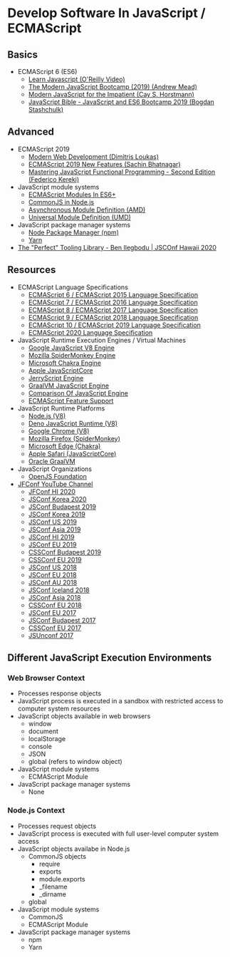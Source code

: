 # Develop Software In JavaScript / ECMAScript

## Basics

* ECMAScript 6 (ES6)
  * [Learn Javascript (O'Reilly Video)](https://learning.oreilly.com/videos/learn-javascript/9780136752899)
  * [The Modern JavaScript Bootcamp (2019) (Andrew Mead)](https://learning.oreilly.com/videos/the-modern-javascript/9781838983734/)
  * [Modern JavaScript for the Impatient (Cay S. Horstmann)](https://learning.oreilly.com/videos/modern-javascript-for/9780135812778)
  * [JavaScript Bible - JavaScript and ES6 Bootcamp 2019 (Bogdan Stashchulk)](https://learning.oreilly.com/videos/javascript-bible/9781839211782)

## Advanced

* ECMAScript 2019
  * [Modern Web Development (Dimitris Loukas)](https://learning.oreilly.com/videos/javascript-essentials-for/9781838982676)
  * [ECMAScript 2019 New Features (Sachin Bhatnagar)](https://learning.oreilly.com/videos/ecmascript-2019-new/9781838641825)
  * [Mastering JavaScript Functional Programming - Second Edition (Federico Kereki)](https://learning.oreilly.com/library/view/mastering-javascript-functional/9781839213069/)
* JavaScript module systems
  * [ECMAScript Modules In ES6+](https://www.ecma-international.org/ecma-262/#sec-modules)
  * [CommonJS in Node.js](https://requirejs.org/docs/commonjs.html)
  * [Asynchronous Module Definition (AMD)](https://github.com/amdjs/amdjs-api/blob/master/AMD.md)
  * [Universal Module Definition (UMD)](https://github.com/umdjs/umd)
* JavaScript package manager systems
  * [Node Package Manager (npm)](https://www.npmjs.com/)
  * [Yarn](https://yarnpkg.com/)
* [The "Perfect" Tooling Library - Ben Ilegbodu | JSCOnf Hawaii 2020](https://www.youtube.com/watch?v=kQ4r9OATmB0&list=PL37ZVnwpeshH-mmcnUNoM7LVyegK27Gm1&index=5)

## Resources

* ECMAScript Language Specifications
  * [ECMAScript 6 / ECMAScript 2015 Language Specification](http://www.ecma-international.org/ecma-262/6.0/)
  * [ECMAScript 7 / ECMAScript 2016 Language Specification](https://www.ecma-international.org/ecma-262/7.0/)
  * [ECMAScript 8 / ECMAScript 2017 Language Specification](https://www.ecma-international.org/ecma-262/8.0/)
  * [ECMAScript 9 / ECMAScript 2018 Language Specification](https://ecma-international.org/ecma-262/9.0/)
  * [ECMAScript 10 / ECMAScript 2019 Language Specification](https://www.ecma-international.org/ecma-262/10.0/)
  * [ECMAScript 2020 Language Specification](https://www.ecma-international.org/ecma-262/)
* JavaScript Runtime Execution Engines / Virtual Machines
  * [Google JavaScript V8 Engine](https://v8.dev/)
  * [Mozilla SpiderMonkey Engine](https://developer.mozilla.org/en-US/docs/Mozilla/Projects/SpiderMonkey)
  * [Microsoft Chakra Engine](https://github.com/microsoft/ChakraCore )
  * [Apple JavaScriptCore](https://developer.apple.com/documentation/javascriptcore)
  * [JerryScript Engine](https://jerryscript.net/)
  * [GraalVM JavaScript Engine](https://github.com/graalvm/graaljs)
  * [Comparison Of JavaScript Engine](https://en.wikipedia.org/wiki/Comparison_of_JavaScript_engines)
  * [ECMAScript Feature Support](https://kangax.github.io/compat-table/es6/)
* JavaScript Runtime Platforms
  * [Node.js (V8)](https://nodejs.org)
  * [Deno JavaScript Runtime (V8)](https://deno.land/)
  * [Google Chrome (V8)](https://www.google.com/chrome/)
  * [Mozilla Firefox (SpiderMonkey)](https://www.mozilla.org/en-US/firefox/)
  * [Microsoft Edge (Chakra)](https://www.microsoft.com/en-us/edge)
  * [Apple Safari (JavaScriptCore)](https://www.apple.com/safari/)
  * [Oracle GraalVM](https://www.graalvm.org/)
* JavaScript Organizations
  * [OpenJS Foundation](https://openjsf.org/)
* [JFConf YouTube Channel](https://www.youtube.com/c/JSConfEU/featured)
  * [JFConf HI 2020](https://www.youtube.com/playlist?list=PL37ZVnwpeshH-mmcnUNoM7LVyegK27Gm1)
  * [JSConf Korea 2020](https://www.youtube.com/playlist?list=PL37ZVnwpeshHlUonQ2pnYFd8SAiicjmlm)
  * [JSConf Budapest 2019](https://www.youtube.com/playlist?list=PL37ZVnwpeshEMCvdYDdZ09Sy-toTftWu0)
  * [JSConf Korea 2019](https://www.youtube.com/playlist?list=PL37ZVnwpeshGanWnYhTdoFLM2IDF28MaQ)
  * [JSConf US 2019](https://www.youtube.com/playlist?list=PL37ZVnwpeshEGvbeADo0HKaaTCsC7fk1x)
  * [JSConf Asia 2019](https://www.youtube.com/playlist?list=PL37ZVnwpeshEHcw37PA29vZCJRoIER9r3)
  * [JSConf HI 2019](https://www.youtube.com/playlist?list=PL37ZVnwpeshFfpar-NpSYzNQ9Yz-WO-qh)
  * [JSConf EU 2019](https://www.youtube.com/playlist?list=PL37ZVnwpeshHwJPVBqEnZild7QHWhdufu)
  * [CSSConf Budapest 2019](https://www.youtube.com/playlist?list=PL37ZVnwpeshEMCvdYDdZ09Sy-toTftWu0)
  * [CSSConf EU 2019](https://www.youtube.com/playlist?list=PL37ZVnwpeshERVKLkJdt5lpjJ1xqEJc17)
  * [JSConf US 2018](https://www.youtube.com/playlist?list=PL37ZVnwpeshGGVeMxXxCxjQZBJq5bqM7b)
  * [JSConf EU 2018](https://www.youtube.com/playlist?list=PL37ZVnwpeshG2YXJkun_lyNTtM-Qb3MKa)
  * [JSConf AU 2018](https://www.youtube.com/playlist?list=PLZriQCloF6GDuXF8RRPd1mIl9W2QXF-sQ)
  * [JSConf Iceland 2018](https://www.youtube.com/playlist?list=PL37ZVnwpeshEO7qXEbjG4riQD7SzydLEO)
  * [JSConf Asia 2018](https://www.youtube.com/playlist?list=PL37ZVnwpeshFqN5dcZ704lxI3F5iHDYkl)
  * [CSSConf EU 2018](https://www.youtube.com/playlist?list=PL37ZVnwpeshHJSJf46Rk4B8amvm7Ecu58)
  * [JSConf EU 2017](https://www.youtube.com/playlist?list=PL37ZVnwpeshFmAPr65sU2O5WMs7_CGjs_)
  * [JSConf Budapest 2017](https://www.youtube.com/playlist?list=PL37ZVnwpeshH9ztZfHqvQhF1_Zm4VcCTD)
  * [CSSConf EU 2017](https://www.youtube.com/playlist?list=PL37ZVnwpeshF0XmpjKBJ3-0kvr3b5ZpJR)
  * [JSUnconf 2017](https://www.youtube.com/playlist?list=PL37ZVnwpeshGfcG3idK0sFCH62U7mLYXg)

## Different JavaScript Execution Environments

### Web Browser Context

* Processes response objects
* JavaScript process is executed in a sandbox with restricted access to computer system resources
* JavaScript objects available in web browsers
  * window
  * document
  * localStorage
  * console
  * JSON
  * global (refers to window object)
* JavaScript module systems
  * ECMAScript Module
* JavaScript package manager systems
  * None

### Node.js Context

* Processes request objects
* JavaScript process is executed with full user-level computer system access
* JavaScript objects availabe in Node.js
  * CommonJS objects
    * require
    * exports
    * module.exports
    * _filename
    * _dirname
  * global
* JavaScript module systems
  * CommonJS
  * ECMAScript Module
* JavaScript package manager systems
  * npm
  * Yarn